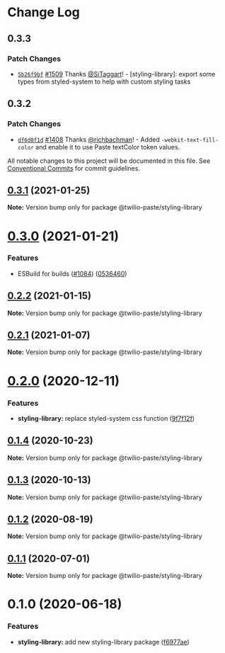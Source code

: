 # Change Log

## 0.3.3

### Patch Changes

- [`5b26f9bf`](https://github.com/twilio-labs/paste/commit/5b26f9bf2c7000b0fdf655a3ab79482c210b94c3) [#1509](https://github.com/twilio-labs/paste/pull/1509) Thanks [@SiTaggart](https://github.com/SiTaggart)! - [styling-library]: export some types from styled-system to help with custom styling tasks

## 0.3.2

### Patch Changes

- [`df6d8f1d`](https://github.com/twilio-labs/paste/commit/df6d8f1dcff6a17c96976b7b54a5702ec3d09f76) [#1408](https://github.com/twilio-labs/paste/pull/1408) Thanks [@richbachman](https://github.com/richbachman)! - Added `-webkit-text-fill-color` and enable it to use Paste textColor token values.

All notable changes to this project will be documented in this file.
See [Conventional Commits](https://conventionalcommits.org) for commit guidelines.

## [0.3.1](https://github.com/twilio-labs/paste/compare/@twilio-paste/styling-library@0.3.0...@twilio-paste/styling-library@0.3.1) (2021-01-25)

**Note:** Version bump only for package @twilio-paste/styling-library

# [0.3.0](https://github.com/twilio-labs/paste/compare/@twilio-paste/styling-library@0.2.2...@twilio-paste/styling-library@0.3.0) (2021-01-21)

### Features

- ESBuild for builds ([#1084](https://github.com/twilio-labs/paste/issues/1084)) ([0536460](https://github.com/twilio-labs/paste/commit/053646011508be10477d5b732269cdb0419235d7))

## [0.2.2](https://github.com/twilio-labs/paste/compare/@twilio-paste/styling-library@0.2.1...@twilio-paste/styling-library@0.2.2) (2021-01-15)

**Note:** Version bump only for package @twilio-paste/styling-library

## [0.2.1](https://github.com/twilio-labs/paste/compare/@twilio-paste/styling-library@0.2.0...@twilio-paste/styling-library@0.2.1) (2021-01-07)

**Note:** Version bump only for package @twilio-paste/styling-library

# [0.2.0](https://github.com/twilio-labs/paste/compare/@twilio-paste/styling-library@0.1.4...@twilio-paste/styling-library@0.2.0) (2020-12-11)

### Features

- **styling-library:** replace styled-system css function ([9f7f12f](https://github.com/twilio-labs/paste/commit/9f7f12fdce77bae2c9a08760b2e681de1b3c4192))

## [0.1.4](https://github.com/twilio-labs/paste/compare/@twilio-paste/styling-library@0.1.3...@twilio-paste/styling-library@0.1.4) (2020-10-23)

**Note:** Version bump only for package @twilio-paste/styling-library

## [0.1.3](https://github.com/twilio-labs/paste/compare/@twilio-paste/styling-library@0.1.2...@twilio-paste/styling-library@0.1.3) (2020-10-13)

**Note:** Version bump only for package @twilio-paste/styling-library

## [0.1.2](https://github.com/twilio-labs/paste/compare/@twilio-paste/styling-library@0.1.1...@twilio-paste/styling-library@0.1.2) (2020-08-19)

**Note:** Version bump only for package @twilio-paste/styling-library

## [0.1.1](https://github.com/twilio-labs/paste/compare/@twilio-paste/styling-library@0.1.0...@twilio-paste/styling-library@0.1.1) (2020-07-01)

**Note:** Version bump only for package @twilio-paste/styling-library

# 0.1.0 (2020-06-18)

### Features

- **styling-library:** add new styling-library package ([f6977ae](https://github.com/twilio-labs/paste/commit/f6977ae60d337b3406074f707f62c952a53c38e9))
